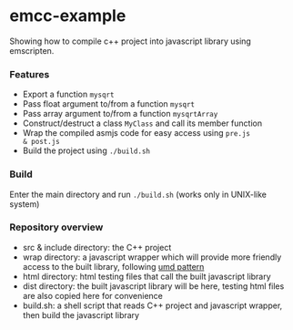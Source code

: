 # emcc-example

Showing how to compile c++ project into javascript library using emscripten.

### Features

* Export a function <code>mysqrt</code>
* Pass float argument to/from a function <code>mysqrt</code>
* Pass array argument to/from a function <code>mysqrtArray</code>
* Construct/destruct a class <code>MyClass</code> and call its member function
* Wrap the compiled asmjs code for easy access using <code>pre.js & post.js</code>
* Build the project using <code>./build.sh</code>

### Build

Enter the main directory and run <code>./build.sh</code> (works only in UNIX-like system)

### Repository overview

* src & include directory: the C++ project
* wrap directory: a javascript wrapper which will provide more friendly access to the built library, following [umd pattern](https://github.com/umdjs/umd)
* html directory: html testing files that call the built javascript library
* dist directory: the built javascript library will be here, testing html files are also copied here for convenience
* build.sh: a shell script that reads C++ project and javascript wrapper, then build the javascript library